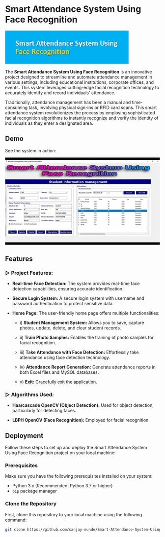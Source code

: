 # Smart Attendance System Using Face Recognition

![Logo](https://github.com/sanjay-munde/Smart-Attendance-System-Using-Face-Recognition/blob/main/Images_GUI/Screenshot%202023-08-20%20112941.png)

The **Smart Attendance System Using Face Recognition** is an innovative project designed to streamline and automate attendance management in various settings, including educational institutions, corporate offices, and events. This system leverages cutting-edge facial recognition technology to accurately identify and record individuals' attendance.

Traditionally, attendance management has been a manual and time-consuming task, involving physical sign-ins or RFID card scans. This smart attendance system revolutionizes the process by employing sophisticated facial recognition algorithms to instantly recognize and verify the identity of individuals as they enter a designated area.

## Demo

See the system in action:

![Attendance gif](https://github.com/sanjay-munde/Smart-Attendance-System-Using-Face-Recognition/blob/main/Images_GUI/Attendance%20gif.gif)

## Features

### ▷ Project Features:

- **Real-time Face Detection:** The system provides real-time face detection capabilities, ensuring accurate identification.

- **Secure Login System:** A secure login system with username and password authentication to protect sensitive data.

- **Home Page:** The user-friendly home page offers multiple functionalities:

  - i) **Student Management System:** Allows you to save, capture photos, update, delete, and clear student records.

  - ii) **Train Photo Samples:** Enables the training of photo samples for facial recognition.

  - iii) **Take Attendance with Face Detection:** Effortlessly take attendance using face detection technology.

  - iv) **Attendance Report Generation:** Generate attendance reports in both Excel files and MySQL databases.

  - v) **Exit:** Gracefully exit the application.

### ▷ Algorithms Used:

- **Haarcascade OpenCV (Object Detection):** Used for object detection, particularly for detecting faces.

- **LBPH OpenCV (Face Recognition):** Employed for facial recognition.

## Deployment

Follow these steps to set up and deploy the Smart Attendance System Using Face Recognition project on your local machine:

### Prerequisites

Make sure you have the following prerequisites installed on your system:

- Python 3.x (Recommended: Python 3.7 or higher)
- `pip` package manager

### Clone the Repository

First, clone this repository to your local machine using the following command:

```bash
git clone https://github.com/sanjay-munde/Smart-Attendance-System-Using-Face-Recognition.gitInstall DependenciesNavigate to the project directory:cd Smart-Attendance-System-Using-Face-RecognitionInstall the required dependencies by running:pip install -r requirements.txtThis will install the necessary packages: OpenCV, NumPy, and opencv-contrib-python.Start the ServerRun the following command to start the server for the attendance system:python login.pyThe server will begin running, and you will see output indicating that it's up and running. This will usually include information about the server's IP address and port number.Access the SystemOpen your web browser and enter the following URL:http://localhost:5000This will take you to the home page of the Smart Attendance System.UsageLog in using the provided secure login system with your username and password.Utilize the various functionalities available on the home page:Manage student records (save, capture photos, update, delete, clear).Train photo samples for facial recognition.Take attendance using face detection.Generate attendance reports in Excel files and MySQL databases.Gracefully exit the application.Database SetupThe project uses MySQL for database management. Refer to the MySQL documentation for instructions on setting up and configuring MySQL on your system.Feel free to reach out if you encounter any issues or require further assistance with deploying the system.

